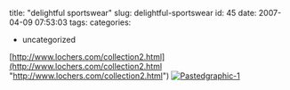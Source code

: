 title: "delightful sportswear"
slug: delightful-sportswear
id: 45
date: 2007-04-09 07:53:03
tags: 
categories: 
- uncategorized

[http://www.lochers.com/collection2.html](http://www.lochers.com/collection2.html "http://www.lochers.com/collection2.html")
[![Pastedgraphic-1](http://www.chesnok.com/daily/wp-content/uploads/2007/06/pastedGraphic-1-tm.jpg)](http://www.chesnok.com/daily/wp-content/uploads/2007/06/pastedGraphic-1.tiff)
